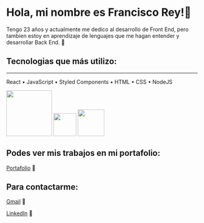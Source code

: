 # Hola, mi nombre es Francisco Rey!👋

Tengo 23 años y actualmente me dedico al desarrollo de Front End, pero tambien estoy en aprendizaje de lenguajes que me hagan entender y desarrollar Back End. 🥳

## Tecnologias que más utilizo:
---
<p>React  • JavaScript •  Styled Components • HTML •  CSS • NodeJS</p>
<div display='flex'
<img src="https://camo.githubusercontent.com/477679c49a9e9ccf122d8e1f5cf8fe7787bbe5dccc551d2950f6f934177566d9/68747470733a2f2f75706c6f61642e77696b696d656469612e6f72672f77696b6970656469612f636f6d6d6f6e732f7468756d622f362f36312f48544d4c355f6c6f676f5f616e645f776f72646d61726b2e7376672f32333070782d48544d4c355f6c6f676f5f616e645f776f72646d61726b2e7376672e706e67" width="70">
<img src="https://camo.githubusercontent.com/5e5e6933ce6e85a6a74c623081feced74368e025c1f0a39e26367e44fef3714c/687474703a2f2f313030306d61726361732e6e65742f77702d636f6e74656e742f75706c6f6164732f323032312f30322f4353532d4c6f676f2e706e67" width="120">
<img src="https://user-images.githubusercontent.com/82492849/127186839-fded5ee4-3581-419d-aeab-9b4883453980.png" width="60">
<img src="https://user-images.githubusercontent.com/82492849/127186826-fa23931b-dca7-46db-b33d-4caf6afd984c.png" width="70">
</div>

## Podes ver mis trabajos en mi portafolio:

[Portafolio](https://portafolio-react-fawn.vercel.app/) 👷

## Para contactarme:

[Gmail](reyfrancisco98@hotmail.com) 📧

[LinkedIn](https://www.linkedin.com/in/francisco-rey-71060419a/) 🔗


